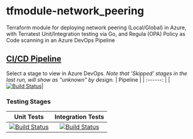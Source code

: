 # tfmodule-network_peering
Terraform module for deploying network peering (Local/Global) in Azure, with Terratest Unit/Integration testing via Go, and Regula (OPA) Policy as Code scanning in an Azure DevOps Pipeline
## [CI/CD Pipeline](https://dev.azure.com/wesleytrust/Terraform/_build?definitionId=71)
Select a stage to view in Azure DevOps. *Note that 'Skipped' stages in the last run, will show as "unknown" by design.*
| Pipeline |
| :------: |
|[![Build Status](https://dev.azure.com/wesleytrust/Terraform/_apis/build/status/Modules/Deployments/tfmodule-network_peering?repoName=wesley-trust%2Ftfmodule-network_peering&branchName=main)](https://dev.azure.com/wesleytrust/Terraform/_build/latest?definitionId=71&repoName=wesley-trust%2Ftfmodule-network_peering&branchName=main)|
### Testing Stages
| Unit Tests | Integration Tests |
|  :-------: | :---------------: |
|[![Build Status](https://dev.azure.com/wesleytrust/Terraform/_apis/build/status/Modules/Deployments/tfmodule-network_peering?repoName=wesley-trust%2Ftfmodule-network_peering&branchName=main&stageName=Unit)](https://dev.azure.com/wesleytrust/Terraform/_build/latest?definitionId=71&repoName=wesley-trust%2Ftfmodule-network_peering&branchName=main)|[![Build Status](https://dev.azure.com/wesleytrust/Terraform/_apis/build/status/Modules/Deployments/tfmodule-network_peering?repoName=wesley-trust%2Ftfmodule-network_peering&branchName=main&stageName=Integration)](https://dev.azure.com/wesleytrust/Terraform/_build/latest?definitionId=71&repoName=wesley-trust%2Ftfmodule-network_peering&branchName=main)|